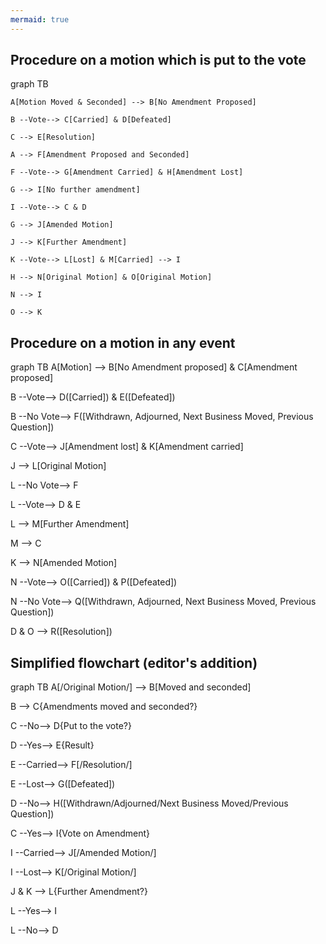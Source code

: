 ```yaml
---
mermaid: true
---
```

## Procedure on a motion which is put to the vote

<div class="mermaid">

graph TB

    A[Motion Moved & Seconded] --> B[No Amendment Proposed]
    
    B --Vote--> C[Carried] & D[Defeated]
    
    C --> E[Resolution]
    
    A --> F[Amendment Proposed and Seconded]
    
    F --Vote--> G[Amendment Carried] & H[Amendment Lost]
    
    G --> I[No further amendment]
    
    I --Vote--> C & D
    
    G --> J[Amended Motion]
    
    J --> K[Further Amendment]
    
    K --Vote--> L[Lost] & M[Carried] --> I
    
    H --> N[Original Motion] & O[Original Motion]
    
    N --> I
    
    O --> K

</div>

## Procedure on a motion in any event
<div class="mermaid">
graph TB
A[Motion] --> B[No Amendment proposed] & C[Amendment proposed]

B --Vote--> D([Carried]) & E([Defeated])

B --No Vote--> F([Withdrawn, Adjourned, Next Business Moved, Previous Question])

C --Vote--> J[Amendment lost] & K[Amendment carried]

J --> L[Original Motion]

L --No Vote--> F

L --Vote--> D & E

L --> M[Further Amendment]

M --> C

K --> N[Amended Motion]

N --Vote--> O([Carried]) & P([Defeated])

N --No Vote--> Q([Withdrawn, Adjourned, Next Business Moved, Previous Question])

D & O --> R([Resolution])
</div>

## Simplified flowchart (editor's addition)

<div class="mermaid">
graph TB
A[/Original Motion/] --> B[Moved and seconded]

B --> C{Amendments moved and seconded?}

C --No--> D{Put to the vote?}

D --Yes--> E{Result}

E --Carried--> F[/Resolution/]

E --Lost--> G([Defeated])

D --No--> H([Withdrawn/Adjourned/Next Business Moved/Previous Question])

C --Yes--> I{Vote on Amendment}

I --Carried--> J[/Amended Motion/]

I --Lost--> K[/Original Motion/]

J & K --> L{Further Amendment?}

L --Yes--> I

L --No--> D
</div>
